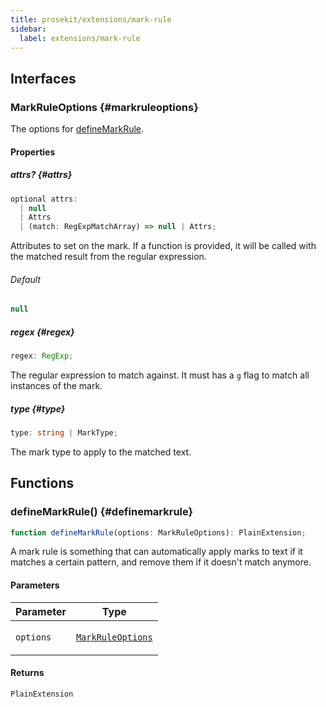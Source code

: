 ```yaml
---
title: prosekit/extensions/mark-rule
sidebar:
  label: extensions/mark-rule
---
```


<!-- DEBUG memberWithGroups 1 -->

<!-- DEBUG memberWithGroups 4 -->

<!-- DEBUG memberWithGroups 7 -->

<!-- DEBUG memberWithGroups 8 -->

<!-- DEBUG memberWithGroups 9 -->

## Interfaces

### MarkRuleOptions {#markruleoptions}

<!-- DEBUG memberWithGroups 1 -->

The options for [defineMarkRule](#definemarkrule).

<!-- DEBUG memberWithGroups 4 -->

<!-- DEBUG memberWithGroups 7 -->

<!-- DEBUG memberWithGroups 8 -->

<!-- DEBUG memberWithGroups 9 -->

#### Properties

##### attrs? {#attrs}

```ts
optional attrs: 
  | null
  | Attrs
  | (match: RegExpMatchArray) => null | Attrs;
```

Attributes to set on the mark. If a function is provided, it will be called
with the matched result from the regular expression.

###### Default

```ts
null
```

<!-- DEBUG inheritance start -->

##### regex {#regex}

```ts
regex: RegExp;
```

The regular expression to match against. It must has a `g` flag to match
all instances of the mark.

<!-- DEBUG inheritance start -->

##### type {#type}

```ts
type: string | MarkType;
```

The mark type to apply to the matched text.

<!-- DEBUG inheritance start -->

<!-- DEBUG memberWithGroups 10 -->

## Functions

### defineMarkRule() {#definemarkrule}

```ts
function defineMarkRule(options: MarkRuleOptions): PlainExtension;
```

A mark rule is something that can automatically apply marks to text if it
matches a certain pattern, and remove them if it doesn't match anymore.

#### Parameters

<table>
<thead>
<tr>
<th>Parameter</th>
<th>Type</th>
</tr>
</thead>
<tbody>
<tr>
<td>

`options`

</td>
<td>

[`MarkRuleOptions`](#markruleoptions)

</td>
</tr>
</tbody>
</table>

#### Returns

`PlainExtension`

<!-- DEBUG inheritance start -->

<!-- DEBUG memberWithGroups 10 -->
